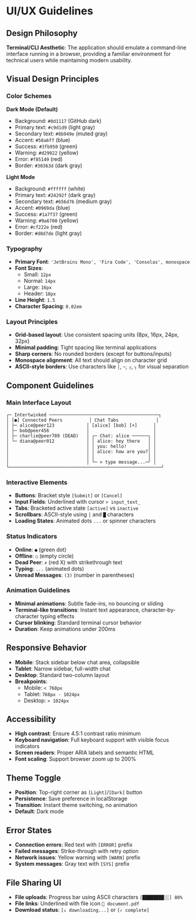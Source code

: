 # UI/UX Guidelines

## Design Philosophy
**Terminal/CLI Aesthetic**: The application should emulate a command-line interface running in a browser, providing a familiar environment for technical users while maintaining modern usability.

## Visual Design Principles

### Color Schemes
**Dark Mode (Default)**
- Background: `#0d1117` (GitHub dark)
- Primary text: `#c9d1d9` (light gray)
- Secondary text: `#8b949e` (muted gray)
- Accent: `#58a6ff` (blue)
- Success: `#3fb950` (green)
- Warning: `#d29922` (yellow)
- Error: `#f85149` (red)
- Border: `#30363d` (dark gray)

**Light Mode**
- Background: `#ffffff` (white)
- Primary text: `#24292f` (dark gray)
- Secondary text: `#656d76` (medium gray)
- Accent: `#0969da` (blue)
- Success: `#1a7f37` (green)
- Warning: `#9a6700` (yellow)
- Error: `#cf222e` (red)
- Border: `#d0d7de` (light gray)

### Typography
- **Primary Font**: `'JetBrains Mono', 'Fira Code', 'Consolas', monospace`
- **Font Sizes**: 
  - Small: `12px`
  - Normal: `14px`
  - Large: `16px`
  - Header: `18px`
- **Line Height**: `1.5`
- **Character Spacing**: `0.02em`

### Layout Principles
- **Grid-based layout**: Use consistent spacing units (8px, 16px, 24px, 32px)
- **Minimal padding**: Tight spacing like terminal applications
- **Sharp corners**: No rounded borders (except for buttons/inputs)
- **Monospace alignment**: All text should align on character grid
- **ASCII-style borders**: Use characters like `│`, `─`, `┌`, `┐` for visual separation

## Component Guidelines

### Main Interface Layout
```
┌─ Intertwinked ─────────────────────────────────────────┐
│ [●] Connected Peers          │ Chat Tabs              │
│ ├─ alice@peer123            │ [alice] [bob] [+]      │
│ ├─ bob@peer456              │                        │
│ ├─ charlie@peer789 (DEAD)   │ ┌─ Chat: alice ──────┐ │
│ └─ diana@peer012            │ │ alice: hey there   │ │
│                             │ │ you: hello!        │ │
│                             │ │ alice: how are you?│ │
│                             │ │                    │ │
│                             │ └─ > type message...─┘ │
└─────────────────────────────────────────────────────────┘
```

### Interactive Elements
- **Buttons**: Bracket style `[Submit]` or `[Cancel]`
- **Input Fields**: Underlined with cursor `> input_text_`
- **Tabs**: Bracketed active state `[active]` vs `inactive`
- **Scrollbars**: ASCII-style using `│` and `█` characters
- **Loading States**: Animated dots `...` or spinner characters

### Status Indicators
- **Online**: `●` (green dot)
- **Offline**: `○` (empty circle)
- **Dead Peer**: `✗` (red X) with strikethrough text
- **Typing**: `...` (animated dots)
- **Unread Messages**: `(3)` (number in parentheses)

### Animation Guidelines
- **Minimal animations**: Subtle fade-ins, no bouncing or sliding
- **Terminal-like transitions**: Instant text appearance, character-by-character typing effects
- **Cursor blinking**: Standard terminal cursor behavior
- **Duration**: Keep animations under 200ms

## Responsive Behavior
- **Mobile**: Stack sidebar below chat area, collapsible
- **Tablet**: Narrow sidebar, full-width chat
- **Desktop**: Standard two-column layout
- **Breakpoints**: 
  - Mobile: `< 768px`
  - Tablet: `768px - 1024px`
  - Desktop: `> 1024px`

## Accessibility
- **High contrast**: Ensure 4.5:1 contrast ratio minimum
- **Keyboard navigation**: Full keyboard support with visible focus indicators
- **Screen readers**: Proper ARIA labels and semantic HTML
- **Font scaling**: Support browser zoom up to 200%

## Theme Toggle
- **Position**: Top-right corner as `[Light]`/`[Dark]` button
- **Persistence**: Save preference in localStorage
- **Transition**: Instant theme switching, no animation
- **Default**: Dark mode

## Error States
- **Connection errors**: Red text with `[ERROR]` prefix
- **Failed messages**: Strike-through with retry option
- **Network issues**: Yellow warning with `[WARN]` prefix
- **System messages**: Gray text with `[SYS]` prefix

## File Sharing UI
- **File uploads**: Progress bar using ASCII characters `[████████░░] 80%`
- **File links**: Underlined with file icon `📄 document.pdf`
- **Download status**: `[↓ downloading...]` or `[✓ complete]`